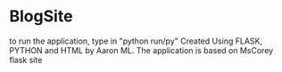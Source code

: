 # BlogSite
to run the application, type in "python run/py" 
Created Using FLASK, PYTHON and HTML by Aaron ML. The application is based on MsCorey flask site 
